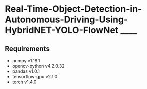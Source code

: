 # Real-Time-Object-Detection-in-Autonomous-Driving-Using-HybridNET-YOLO-FlowNet     ____

## Requirements
 - numpy v1.18.1
 - opencv-python v4.2.0.32
 - pandas v1.0.1
 - tensorflow-gpu v2.1.0
 - torch v1.4.0
